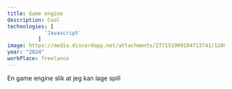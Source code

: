 ```yaml
---
title: Game engine
description: Cool
technologies: [
            'Javascript'
          ]
image: https://media.discordapp.net/attachments/277151909104713741/1200502931120730262/image.png?ex=65f48efb&is=65e219fb&hm=c346ef35b34aa2688ce29fe7447babcafd467a4b56c7f9d4ccc43eaabc9f3e2c&=&format=webp&quality=lossless&width=1206&height=592
year: "2024"
workPlace: freelance
---
```


En game engine slik at jeg kan lage spill
